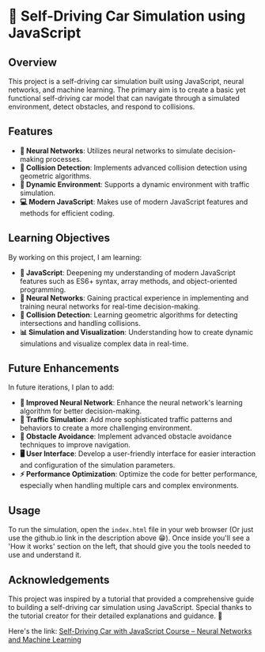 # 🚗 Self-Driving Car Simulation using JavaScript

## Overview
This project is a self-driving car simulation built using JavaScript, neural networks, and machine learning. The primary aim is to create a basic yet functional self-driving car model that can navigate through a simulated environment, detect obstacles, and respond to collisions.

## Features
- **🧠 Neural Networks**: Utilizes neural networks to simulate decision-making processes.
- **🚧 Collision Detection**: Implements advanced collision detection using geometric algorithms.
- **🚦 Dynamic Environment**: Supports a dynamic environment with traffic simulation.
- **💻 Modern JavaScript**: Makes use of modern JavaScript features and methods for efficient coding.

## Learning Objectives
By working on this project, I am learning:
- **📜 JavaScript**: Deepening my understanding of modern JavaScript features such as ES6+ syntax, array methods, and object-oriented programming.
- **🧠 Neural Networks**: Gaining practical experience in implementing and training neural networks for real-time decision-making.
- **📏 Collision Detection**: Learning geometric algorithms for detecting intersections and handling collisions.
- **📊 Simulation and Visualization**: Understanding how to create dynamic simulations and visualize complex data in real-time.

## Future Enhancements
In future iterations, I plan to add:
- **🧠 Improved Neural Network**: Enhance the neural network's learning algorithm for better decision-making.
- **🚦 Traffic Simulation**: Add more sophisticated traffic patterns and behaviors to create a more challenging environment.
- **🛑 Obstacle Avoidance**: Implement advanced obstacle avoidance techniques to improve navigation.
- **🖥️ User Interface**: Develop a user-friendly interface for easier interaction and configuration of the simulation parameters.
- **⚡ Performance Optimization**: Optimize the code for better performance, especially when handling multiple cars and complex environments.

## Usage
To run the simulation, open the `index.html` file in your web browser (Or just use the github.io link in the description above 😁). Once inside you'll see a 'How it works' section on the left, that should give you the tools needed to use and understand it.

## Acknowledgements
This project was inspired by a tutorial that provided a comprehensive guide to building a self-driving car simulation using JavaScript. Special thanks to the tutorial creator for their detailed explanations and guidance. 🙏


Here's the link:
[Self-Driving Car with JavaScript Course – Neural Networks and Machine Learning](https://www.youtube.com/watch?v=Rs_rAxEsAvI)
